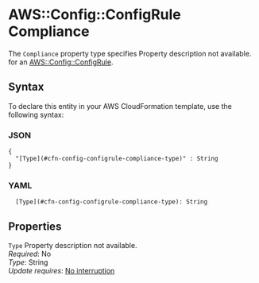 # AWS::Config::ConfigRule Compliance<a name="aws-properties-config-configrule-compliance"></a>

<a name="aws-properties-config-configrule-compliance-description"></a>The `Compliance` property type specifies Property description not available\. for an [AWS::Config::ConfigRule](aws-resource-config-configrule.md)\.

## Syntax<a name="aws-properties-config-configrule-compliance-syntax"></a>

To declare this entity in your AWS CloudFormation template, use the following syntax:

### JSON<a name="aws-properties-config-configrule-compliance-syntax.json"></a>

```
{
  "[Type](#cfn-config-configrule-compliance-type)" : String
}
```

### YAML<a name="aws-properties-config-configrule-compliance-syntax.yaml"></a>

```
  [Type](#cfn-config-configrule-compliance-type): String
```

## Properties<a name="aws-properties-config-configrule-compliance-properties"></a>

`Type`  <a name="cfn-config-configrule-compliance-type"></a>
Property description not available\.  
*Required*: No  
*Type*: String  
*Update requires*: [No interruption](https://docs.aws.amazon.com/AWSCloudFormation/latest/UserGuide/using-cfn-updating-stacks-update-behaviors.html#update-no-interrupt)